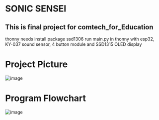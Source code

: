 # SONIC SENSEI
## This is final project for comtech_for_Education
thonny needs install package ssd1306
run main.py in thonny with esp32, KY-037 sound sensor, 4 button module and SSD1315 OLED display
# Project Picture
![image](https://scontent-bkk1-2.xx.fbcdn.net/v/t1.15752-9/434775728_1183791419666354_6669776369539386637_n.jpg?_nc_cat=105&ccb=1-7&_nc_sid=5f2048&_nc_eui2=AeHeaAm_pgJ7mOGz42P9t9UTwSCX3wHTgdfBIJffAdOB1_e6AizdX0UjDZB2co2KSeoid43NBUwglWrSREBnjmAy&_nc_ohc=s4WRGMZUMZcAX8B2DdI&_nc_ht=scontent-bkk1-2.xx&oh=03_AdTqEEAwled9lvxxh2kFaNSw-vc0AeJijkwNM9hLUGhjMg&oe=6630BC34)
# Program Flowchart
![image](https://scontent-bkk1-2.xx.fbcdn.net/v/t1.15752-9/432847795_401485309502066_3546987990521271440_n.png?_nc_cat=102&ccb=1-7&_nc_sid=5f2048&_nc_eui2=AeHo3xGDglhvBbjFmsvBw-LqMuby44kETfcy5vLjiQRN9zKWsn2JuWUnz4Gt4XCR2Bbne1MahViLNKLlcgy2kP2i&_nc_ohc=06kiQSQUv20AX_9hLci&_nc_ht=scontent-bkk1-2.xx&oh=03_AdSBe2IWmV1dt1o9ipV4Ut_QOEwqvezouZcgFIG4HL1o2A&oe=6630D77B)
